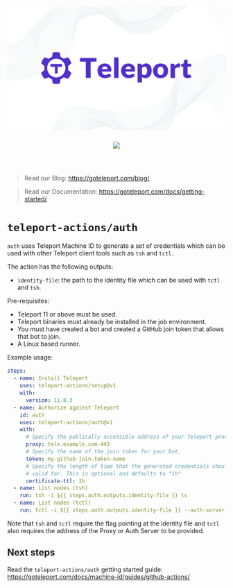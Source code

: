 <div align="center">
   <img src="https://github.com/gravitational/teleport-actions/raw/main/assets/img/readme-header.png" width=750/>
   <div align="center" style="padding: 25px">
      <a href="https://www.apache.org/licenses/LICENSE-2.0">
      <img src="https://img.shields.io/badge/Apache-2.0-red.svg" />
      </a>
   </div>
</div>
</br>

> Read our Blog: <https://goteleport.com/blog/>

> Read our Documentation: <https://goteleport.com/docs/getting-started/>

# `teleport-actions/auth`

`auth` uses Teleport Machine ID to generate a set of credentials which can be
used with other Teleport client tools such as `tsh` and `tctl`.

The action has the following outputs:

- `identity-file`: the path to the identity file which can be used with `tctl` and `tsh`.

Pre-requisites:

- Teleport 11 or above must be used.
- Teleport binaries must already be installed in the job environment.
- You must have created a bot and created a GitHub join token that allows that
  bot to join.
- A Linux based runner.

Example usage:

```yaml
steps:
  - name: Install Teleport
    uses: teleport-actions/setup@v1
    with:
      version: 11.0.3
  - name: Authorize against Teleport
    id: auth
    uses: teleport-actions/auth@v1
    with:
      # Specify the publically accessible address of your Teleport proxy.
      proxy: tele.example.com:443
      # Specify the name of the join token for your bot.
      token: my-github-join-token-name
      # Specify the length of time that the generated credentials should be
      # valid for. This is optional and defaults to "1h"
      certificate-ttl: 1h
  - name: List nodes (tsh)
    run: tsh -i ${{ steps.auth.outputs.identity-file }} ls
  - name: List nodes (tctl)
    run: tctl -i ${{ steps.auth.outputs.identity-file }} --auth-server tele.example.com:443 nodes ls
```

Note that `tsh` and `tctl` require the flag pointing at the identity file and
`tctl` also requires the address of the Proxy or Auth Server to be provided.

## Next steps

Read the `teleport-actions/auth` getting started guide:
<https://goteleport.com/docs/machine-id/guides/github-actions/>
